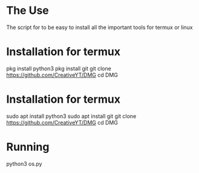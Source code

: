 # The Use
The script for to be easy to install all the important tools for termux or linux


# Installation for termux
pkg install python3
pkg install git
git clone https://github.com/CreativeYT/DMG
cd DMG

# Installation for termux
sudo apt install python3
sudo apt install git
git clone https://github.com/CreativeYT/DMG
cd DMG

# Running
python3 os.py
